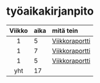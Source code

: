 # työaikakirjanpito

| Viikko | aika | mitä tein  |
| :----:|:-----| :-----|
| 1 | 5 | [Viikkoraportti](https://github.com/jasminmo/tiralabra/blob/master/dokumentit/viikkoraportti-1.md) |
| 1 | 7 | [Viikkoraportti](https://github.com/jasminmo/tiralabra/blob/master/dokumentit/viikkoraportti-2.md) |
| 1 | 5 | [Viikkoraportti](https://github.com/jasminmo/tiralabra/blob/master/dokumentit/viikkoraportti-3.md) |
| yht   | 17   | | 

